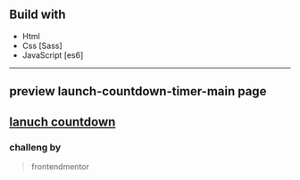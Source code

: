 ## Build with 
- Html
- Css [Sass]
- JavaScript [es6]
----------
## preview launch-countdown-timer-main page
[lanuch countdown](https://naif-sameer.github.com/launch-countdown-timer-main/)
----------
### challeng by 
> frontendmentor 
